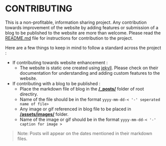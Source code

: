 # CONTRIBUTING

This is a non-profitable, information sharing project. Any contribution towards improvement of the website by adding features or submission of a blog to be published to the website are more than welcome. Please read the [README.md](/README.md) file for instructions for contribution to the project.

Here are a few things to keep in mind to follow a standard across the project : 
- If contributing towards website enhancement :
    - The website is static one created using [jekyll](https://jekyllrb.com/). Please check on their documentation for understanding and adding custom features to the website.
- If contributing with a blog to be published : 
    - Place the markdown file of blog in the [**/_posts/**](/_posts/) folder of root directiry.
    - Name of the file should be in the format `yyyy-mm-dd-< '-' seperated name of file>`
    - Any image or gif referenced in blog file to be placed in [**/assets/images/**](/assets/images/) folder.
    - Name of the image or gif should be in the format `yyyy-mm-dd-< '-' caption for image >`

> Note: Posts will appear on the dates mentioned in their markdown files.